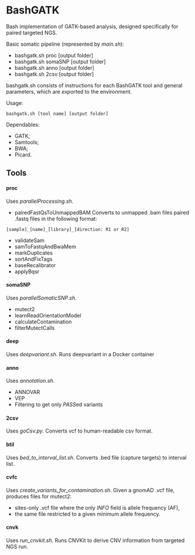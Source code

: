 # BashGATK
Bash implementation of GATK-based analysis, designed specifically for paired targeted NGS.

Basic somatic pipeline (represented by *main.sh*):
- bashgatk.sh proc [output folder]
- bashgatk.sh somaSNP [output folder]
- bashgatk.sh anno [output folder]
- bashgatk.sh 2csv [output folder]

bashgatk.sh consists of instructions for each BashGATK tool and general parameters, which are *export*ed to the environment.

Usage:
```
bashgatk.sh [tool name] [output folder]
```

Dependables:
- GATK;
- Samtools;
- BWA;
- Picard.

## Tools

#### proc
Uses *parallelProcessing.sh*.
- pairedFastQsToUnmappedBAM
Converts to unmapped .bam files paired .fastq files in the following format:
```
[sample]_[name]_[library]_[direction: R1 or R2]
```
- validateSam
- samToFastqAndBwaMem
- markDuplicates
- sortAndFixTags
- baseRecalibrator
- applyBqsr

#### somaSNP
Uses *parallelSomaticSNP.sh*.
- mutect2
- learnReadOrientationModel
- calculateContamination
- filterMutectCalls

#### deep
Uses *deepvariant.sh*.
Runs deepvariant in a Docker container

#### anno
Uses *annotation.sh*.
- ANNOVAR
- VEP
- Filtering to get only *PASS*ed variants

#### 2csv
Uses *goCsv.py*.
Converts vcf to human-readable csv format.

#### btil
Uses *bed_to_interval_list.sh*.
Converts .bed file (capture targets) to interval list.

#### cvfc
Uses *create_variants_for_contamination.sh*.
Given a gnomAD .vcf file, produces files for mutect2:
- sites-only .vcf file where the only *INFO* field is allele frequency (AF),
- the same file restricted to a given minimum allele frequency.

#### cnvk
Uses *run_cnvkit.sh*.
Runs CNVKit to derive CNV information from targeted NGS run.
